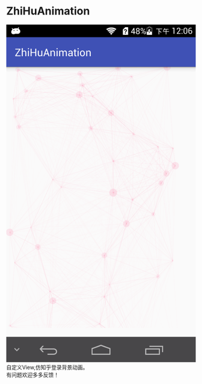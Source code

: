 # ZhiHuAnimation
![效果图](https://github.com/Jaspwer/ZhiHuAnimation/blob/master/pictrure/picture.png)
</br>
自定义View,仿知乎登录背景动画。
</br>
有问题欢迎多多反馈！
